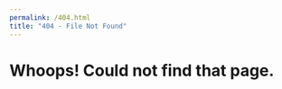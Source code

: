 ```yaml
---
permalink: /404.html
title: "404 - File Not Found"
---
```


<h1>Whoops! Could not find that page.</h1>
